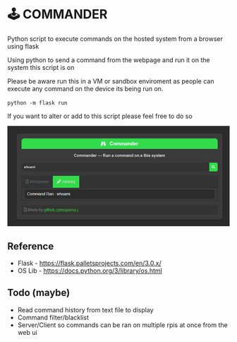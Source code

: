 # 🕹️ COMMANDER
 Python script to execute commands on the hosted system from a browser using flask

Using python to send a command from the webpage and run it on the system this script is on

Please be aware run this in a VM or sandbox enviroment as people can execute any command on the device its being run on.

`python -m flask run`

If you want to alter or add to this script please feel free to do so

![PICTURE](https://raw.githubusercontent.com/Quinny-J/Commander/main/pic.png)

## Reference 
- Flask - https://flask.palletsprojects.com/en/3.0.x/
- OS Lib - https://docs.python.org/3/library/os.html

## Todo (maybe)
- Read command history from text file to display
- Command filter/blacklist
- Server/Client so commands can be ran on multiple rpis at once from the web ui
